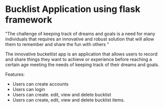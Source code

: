 # Bucklist Application using flask framework

"The challenge of keeping track of dreams and goals is a need for many individuals that
requires an innovative and robust solution that will allow them to remember and share
the fun with others "

The innovative bucketlist app is an application that allows users  to record and share
things they want to achieve or experience before reaching a certain age meeting the needs
of keeping track of their dreams and goals.

Features:
* Users can create accounts
* Users can login
* Users can create. edit, view and delete bucklist
* Users can create, edit, view and delete bucklist items.
